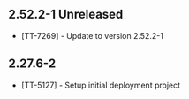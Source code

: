 ## 2.52.2-1 Unreleased

* [TT-7269] - Update to version 2.52.2-1

## 2.27.6-2

* [TT-5127] - Setup initial deployment project
